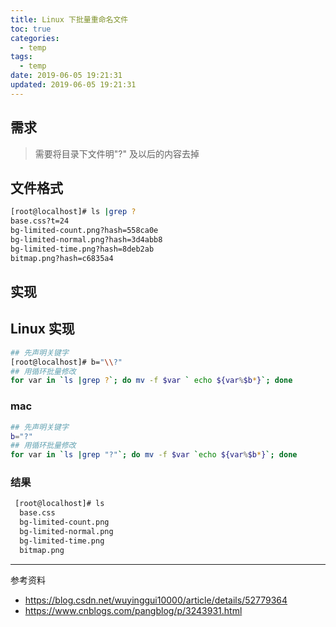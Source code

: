 ```yaml
---
title: Linux 下批量重命名文件
toc: true
categories:
  - temp
tags:
  - temp
date: 2019-06-05 19:21:31
updated: 2019-06-05 19:21:31
---
```


## 需求
  > 需要将目录下文件明"?" 及以后的内容去掉
## 文件格式
  ```bash
  [root@localhost]# ls |grep ?
  base.css?t=24
  bg-limited-count.png?hash=558ca0e
  bg-limited-normal.png?hash=3d4abb8
  bg-limited-time.png?hash=8deb2ab
  bitmap.png?hash=c6835a4
  ```
<!-- more -->
## 实现
## Linux 实现
```bash
## 先声明关键字
[root@localhost]# b="\\?"
## 用循环批量修改
for var in `ls |grep ?`; do mv -f $var ` echo ${var%$b*}`; done
```

### mac 
```bash
## 先声明关键字
b="?"
## 用循环批量修改
for var in `ls |grep "?"`; do mv -f $var `echo ${var%$b*}`; done
```

### 结果
```bash
 [root@localhost]# ls
  base.css
  bg-limited-count.png
  bg-limited-normal.png
  bg-limited-time.png
  bitmap.png
```

---
参考资料
- https://blog.csdn.net/wuyinggui10000/article/details/52779364
- https://www.cnblogs.com/pangblog/p/3243931.html